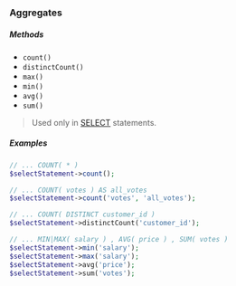 ### Aggregates

##### Methods

+ `count()`
+ `distinctCount()`
+ `max()`
+ `min()`
+ `avg()`
+ `sum()`

> Used only in [SELECT](https://github.com/FaaPz/Slim-PDO/blob/master/docs/Statement/SELECT.md) statements.

##### Examples

```php
// ... COUNT( * )
$selectStatement->count();

// ... COUNT( votes ) AS all_votes
$selectStatement->count('votes', 'all_votes');

// ... COUNT( DISTINCT customer_id )
$selectStatement->distinctCount('customer_id');

// ... MIN|MAX( salary ) , AVG( price ) , SUM( votes )
$selectStatement->min('salary');
$selectStatement->max('salary');
$selectStatement->avg('price');
$selectStatement->sum('votes');
```